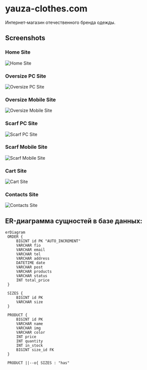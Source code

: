 # yauza-clothes.com
Интернет-магазин отечественного бренда одежды.

## Screenshots

### Home Site
![Home Site](https://github.com/bodyauza/yauza-clothes.com/raw/master/home_pc.jpg)

### Oversize PC Site
![Oversize PC Site](https://github.com/bodyauza/yauza-clothes.com/raw/master/oversize_pc.jpg)

### Oversize Mobile Site
![Oversize Mobile Site](https://github.com/bodyauza/yauza-clothes.com/raw/master/oversize_mobile_site.jpg)

### Scarf PC Site
![Scarf PC Site](https://github.com/bodyauza/yauza-clothes.com/raw/master/scarf_pc.jpg)

### Scarf Mobile Site
![Scarf Mobile Site](https://github.com/bodyauza/yauza-clothes.com/raw/master/scarf_mobile_site.jpg)

### Cart Site
![Cart Site](https://github.com/bodyauza/yauza-clothes.com/raw/master/cart_pc.jpg)

### Contacts Site
![Contacts Site](https://github.com/bodyauza/yauza-clothes.com/raw/master/contacts_pc.jpg)

 ## ER-диаграмма сущностей в базе данных:

   ```mermaid
   erDiagram
    ORDER {
        BIGINT id PK "AUTO_INCREMENT"
        VARCHAR fio
        VARCHAR email
        VARCHAR tel
        VARCHAR address
        DATETIME date
        VARCHAR post
        VARCHAR products
        VARCHAR status
        INT total_price
    }

    SIZES {
        BIGINT id PK
        VARCHAR size
    }

    PRODUCT {
        BIGINT id PK
        VARCHAR name
        VARCHAR img
        VARCHAR color
        INT price
        INT quantity
        INT in_stock
        BIGINT size_id FK
    }

    PRODUCT ||--o{ SIZES : "has"
   ```
